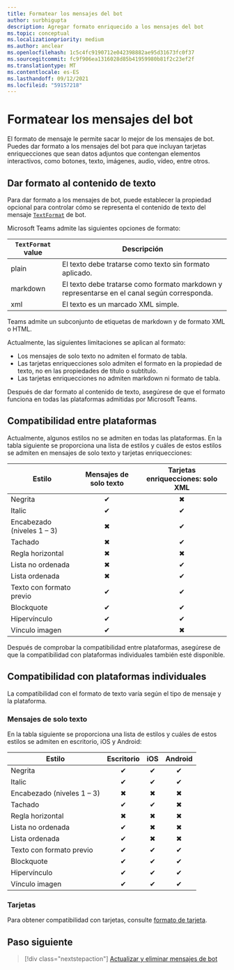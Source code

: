 ```yaml
---
title: Formatear los mensajes del bot
author: surbhigupta
description: Agregar formato enriquecido a los mensajes del bot
ms.topic: conceptual
ms.localizationpriority: medium
ms.author: anclear
ms.openlocfilehash: 1c5c4fc9190712e042398882ae95d31673fc0f37
ms.sourcegitcommit: fc9f906ea1316028d85b41959980b81f2c23ef2f
ms.translationtype: MT
ms.contentlocale: es-ES
ms.lasthandoff: 09/12/2021
ms.locfileid: "59157218"
---
```

# <a name="format-your-bot-messages"></a>Formatear los mensajes del bot

El formato de mensaje le permite sacar lo mejor de los mensajes de bot. Puedes dar formato a los mensajes del bot para que incluyan tarjetas enriquecciones que sean datos adjuntos que contengan elementos interactivos, como botones, texto, imágenes, audio, vídeo, entre otros.

## <a name="format-text-content"></a>Dar formato al contenido de texto

Para dar formato a los mensajes de bot, puede establecer la propiedad opcional para controlar cómo se representa el contenido de texto del mensaje [`TextFormat`](/bot-framework/dotnet/bot-builder-dotnet-create-messages#customizing-a-message) de bot.

Microsoft Teams admite las siguientes opciones de formato:

| `TextFormat` value | Descripción |
| --- | --- |
| plain | El texto debe tratarse como texto sin formato aplicado.|
| markdown | El texto debe tratarse como formato markdown y representarse en el canal según corresponda. |
| xml | El texto es un marcado XML simple. |

Teams admite un subconjunto de etiquetas de markdown y de formato XML o HTML.

Actualmente, las siguientes limitaciones se aplican al formato:

* Los mensajes de solo texto no admiten el formato de tabla.
* Las tarjetas enriquecciones solo admiten el formato en la propiedad de texto, no en las propiedades de título o subtítulo.
* Las tarjetas enriquecciones no admiten markdown ni formato de tabla.

Después de dar formato al contenido de texto, asegúrese de que el formato funciona en todas las plataformas admitidas por Microsoft Teams.

## <a name="cross-platform-support"></a>Compatibilidad entre plataformas

Actualmente, algunos estilos no se admiten en todas las plataformas. En la tabla siguiente se proporciona una lista de estilos y cuáles de estos estilos se admiten en mensajes de solo texto y tarjetas enriquecciones:

| Estilo                     | Mensajes de solo texto | Tarjetas enriquecciones: solo XML |
| ---                       | :---: | :---: |
| Negrita                      | ✔ | ✖ |
| Italic                    | ✔ | ✔ |
| Encabezado (niveles 1 &ndash; 3) | ✖ | ✔ |
| Tachado             | ✖ | ✔ |
| Regla horizontal           | ✖ | ✖ |
| Lista no ordenada            | ✖ | ✔ |
| Lista ordenada              | ✖ | ✔ |
| Texto con formato previo         | ✔ | ✔ |
| Blockquote                | ✔ | ✔ |
| Hipervínculo                 | ✔ | ✔ |
| Vínculo imagen                | ✔ | ✖ |

Después de comprobar la compatibilidad entre plataformas, asegúrese de que la compatibilidad con plataformas individuales también esté disponible.

## <a name="support-by-individual-platform"></a>Compatibilidad con plataformas individuales

La compatibilidad con el formato de texto varía según el tipo de mensaje y la plataforma.

### <a name="text-only-messages"></a>Mensajes de solo texto

En la tabla siguiente se proporciona una lista de estilos y cuáles de estos estilos se admiten en escritorio, iOS y Android:

| Estilo                     | Escritorio | iOS | Android |
| ---                       | :---: | :---: | :---: |
| Negrita                      | ✔ | ✔ | ✔ |
| Italic                    | ✔ | ✔ | ✔ |
| Encabezado (niveles 1 &ndash; 3) | ✖ | ✖ | ✖ |
| Tachado             | ✔ | ✔ | ✖ |
| Regla horizontal           | ✖ | ✖ | ✖ |
| Lista no ordenada            | ✔ | ✖ | ✖ |
| Lista ordenada              | ✔ | ✖ | ✖ |
| Texto con formato previo         | ✔ | ✔ | ✔ |
| Blockquote                | ✔ | ✔ | ✔ |
| Hipervínculo                 | ✔ | ✔ | ✔ |
| Vínculo imagen                | ✔ | ✔ | ✔ |

### <a name="cards"></a>Tarjetas

Para obtener compatibilidad con tarjetas, consulte [formato de tarjeta](~/task-modules-and-cards/cards/cards-format.md).

## <a name="next-step"></a>Paso siguiente

> [!div class="nextstepaction"]
> [Actualizar y eliminar mensajes de bot](~/bots/how-to/update-and-delete-bot-messages.md)
